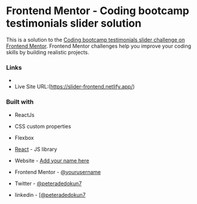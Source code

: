 # Frontend Mentor - Coding bootcamp testimonials slider solution

This is a solution to the [Coding bootcamp testimonials slider challenge on Frontend Mentor](https://www.frontendmentor.io/challenges/coding-bootcamp-testimonials-slider-4FNyLA8JL). Frontend Mentor challenges help you improve your coding skills by building realistic projects. 



### Links

- 
- Live Site URL:(https://slider-frontend.netlify.app/)



### Built with

- ReactJs
- CSS custom properties
- Flexbox
- [React](https://reactjs.org/) - JS library






- Website - [Add your name here](https://www.your-site.com)
- Frontend Mentor - [@yourusername](https://www.frontendmentor.io/profile/yourusername)
- Twitter - [@peteradedokun7](https://www.twitter.com/peteradedokun7)
- linkedin - [[@peteradedokun7](https://www.linkedin.com/in/peter-adedokun-111966231/)

